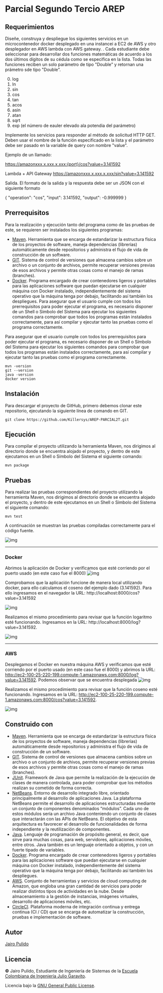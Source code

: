 # Parcial Segundo Tercio AREP

## Requerimientos

Diseñe, construya y despliegue los siguientes servicios en un microcontenedor docker desplegado en una instancei a EC2 de AWS y otro desplegador en AWS lambda con AWS gateway. . Cada estudiante debe seleccionar para desarrollar dos funciones matemáticas de acuerdo a los dos últimos dígitos de su cédula como se especifica en la lista. Todas las funciones reciben un solo parámetro de tipo "Double" y retornan una prámetro sde tipo "Double".

0. log
1. ln
2. sin
3. cos
4. tan
5. acos
6. asin
7. atan
8. sqrt
9. exp (el número de eauler elevado ala potendia del parámetro)

Implemente los servicios para responder al método de solicitud HTTP GET. Deben usar el nombre de la función especificado en la lista y el parámetro debe ser pasado en la variable de query con nombre "value".

Ejemplo de un llamado:

https://amazonxxx.x.xxx.x.xxx:{port}/cos?value=3.141592


Lambda + API Gateway
https://amazonxxx.x.xxx.x.xxx/sin?value=3.141592



Salida. El formato de la salida y la respuesta debe ser un JSON con el siguiente formato

{
 "operation": "cos",
 "input":  3.141592,
 "output":  -0.999999
}

## Prerrequisitos
Para la realización y ejecución tanto del programa como de las pruebas de este, se requieren ser instalados los siguientes programas:
* [Maven](https://maven.apache.org/). Herramienta que se encarga de estandarizar la estructura física de los proyectos de software, maneja dependencias (librerías) automáticamente desde repositorios y administra el flujo de vida de construcción de un software.
* [GIT](https://git-scm.com/). Sistema de control de versiones que almacena cambios sobre un archivo o un conjunto de archivos, permite recuperar versiones previas de esos archivos y permite otras cosas como el manejo de ramas (branches).
* [Docker](https://www.docker.com/). Programa encargado de crear contenedores ligeros y portables para las aplicaciones software que puedan ejecutarse en cualquier máquina con Docker instalado, independientemente del sistema operativo que la máquina tenga por debajo, facilitando así también los despliegues.
Para asegurar que el usuario cumple con todos los prerrequisitos para poder ejecutar el programa, es necesario disponer de un Shell o Símbolo del Sistema para ejecutar los siguientes comandos para comprobar que todos los programas están instalados correctamente, para así compilar y ejecutar tanto las pruebas como el programa correctamente.

Para asegurar que el usuario cumple con todos los prerrequisitos para poder ejecutar el programa, es necesario disponer de un Shell o Símbolo del Sistema para ejecutar los siguientes comandos para comprobar que todos los programas están instalados correctamente, para así compilar y ejecutar tanto las pruebas como el programa correctamente.

```
mvn -version
git --version
java -version
docker version
```

## Instalación
Para descargar el proyecto de GitHub, primero debemos clonar este repositorio, ejecutando la siguiente línea de comando en GIT.

```
git clone https://github.com/Killersys/AREP-PARCIAL2T.git
```

## Ejecución
Para compilar el proyecto utilizando la herramienta Maven, nos dirigimos al directorio donde se encuentra alojado el proyecto, y dentro de este ejecutamos en un Shell o Símbolo del Sistema el siguiente comando:

```
mvn package
```
## Pruebas
Para realizar las pruebas correspondientes del proyecto utilizando la herramienta Maven, nos dirigimos al directorio donde se encuentra alojado el proyecto, y dentro de este ejecutamos en un Shell o Símbolo del Sistema el siguiente comando:

```
mvn test
```

A continuación se muestran las pruebas compiladas correctamente para el código fuente.

![img](https://github.com/Killersys/AREP-PARCIAL2T/blob/master/img/Prueba.PNG)

----------

### Docker

Abrimos la aplicación de Docker y verificamos que esté corriendo por el puerto usado (en este caso fue el 8000) 
![img](https://github.com/Killersys/AREP-PARCIAL2T/blob/master/img/Dockerdesktop.PNG)

Comprobamos que la aplicación funcione de manera local utilizando docker, para ello calculamos el coseno del ejemplo dado (3.141592). Para ello ingresamos en el navegador la URL: http://localhost:8000/cos?value=3.141592

![img](https://github.com/Killersys/AREP-PARCIAL2T/blob/master/img/Dockercos.PNG)

Realizamos el mismo procedimiento para revisar que la función logaritmo esté funcionando. Ingresamos en la URL: http://localhost:8000/log?value=3.141592.

![img](https://github.com/Killersys/AREP-PARCIAL2T/blob/master/img/Dockerlog.PNG)


----------

### AWS


Desplegamos el Docker en nuestra máquina AWS  y verificamos que esté corriendo por el puerto usado (en este caso fue el 8000) y abrimos la URL: http://ec2-100-25-220-199.compute-1.amazonaws.com:8000/log?value=3.141592. Podemos observar que se encuentra desplegada
![img](https://github.com/Killersys/AREP-PARCIAL2T/blob/master/img/Awslog.PNG)

Realizamos el mismo procedimiento para revisar que la función coseno esté funcionando. Ingresamos en la URL: http://ec2-100-25-220-199.compute-1.amazonaws.com:8000/cos?value=3.141592.

![img](https://github.com/Killersys/AREP-PARCIAL2T/blob/master/img/Awscos.PNG)





## Construido con
* [Maven](https://maven.apache.org/). Herramienta que se encarga de estandarizar la estructura física de los proyectos de software, maneja dependencias (librerías) automáticamente desde repositorios y administra el flujo de vida de construcción de un software.
* [GIT](https://git-scm.com/). Sistema de control de versiones que almacena cambios sobre un archivo o un conjunto de archivos, permite recuperar versiones previas de esos archivos y permite otras cosas como el manejo de ramas (branches).
* [JUnit](https://junit.org/junit5/). Framework de Java que permite la realización de la ejecución de clases de manera controlada, para poder comprobar que los métodos realizan su cometido de forma correcta.
* [NetBeans](https://netbeans.apache.org/). Entorno de desarrollo integrado libre, orientado principalmente al desarrollo de aplicaciones Java. La plataforma NetBeans permite el desarrollo de aplicaciones estructuradas mediante un conjunto de componentes denominados “módulos”. Cada uno de estos módulos sería un archivo Java conteniendo un conjunto de clases que interactarán con las APIs de NetBeans. El objetivo de esta arquitectura es favorecer el desarrollo de funcionalidades de forma independiente y la reutilización de componentes.
* [Java](https://www.oracle.com/java/). Lenguaje de programación de propósito general, es decir, que sirve para muchas cosas, para web, servidores, aplicaciones móviles, entre otros. Java también es un lenguaje orientado a objetos, y con un fuerte tipado de variables.
* [Docker](https://www.docker.com/). Programa encargado de crear contenedores ligeros y portables para las aplicaciones software que puedan ejecutarse en cualquier máquina con Docker instalado, independientemente del sistema operativo que la máquina tenga por debajo, facilitando así también los despliegues.
* [AWS](https://aws.amazon.com/es/). Conjunto de herramientas y servicios de cloud computing de Amazon, que engloba una gran cantidad de servicios para poder realizar distintos tipos de actividades en la nube. Desde almacenamiento a la gestión de instancias, imágenes virtuales, desarrollo de aplicaciones móviles, etc.
* [CircleCI](https://circleci.com/). Plataforma moderna de integración continua y entrega continua (CI / CD) que se encarga de automatizar la construcción, pruebas e implementación de software.


## Autor
[Jairo Pulido](https://github.com/Killersys)
## Licencia 
**©** Jairo Pulido, Estudiante de Ingeniería de Sistemas de la [Escuela Colombiana de Ingeniería Julio Garavito](https://www.escuelaing.edu.co/es/).

Licencia bajo la [GNU General Public License](https://github.com/Killersys/AREP-PARCIAL2T/blob/master/LICENSE).
